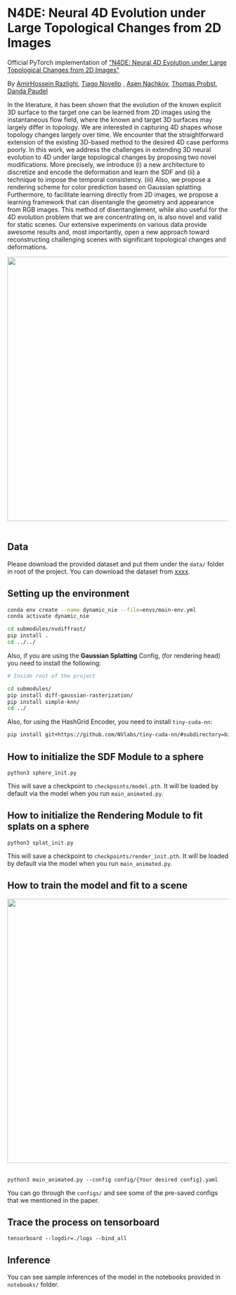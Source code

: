 
# N4DE: Neural 4D Evolution under Large Topological Changes from 2D Images
Official PyTorch implementation of ["N4DE: Neural 4D Evolution under Large Topological Changes from 2D Images"](https://arxiv.org/pdf/2411.15018) 

By [AmirHossein Razlighi](https://scholar.google.com/citations?user=JbQgt-QAAAAJ&hl=en), [Tiago Novello](https://scholar.google.com/citations?user=tacm9gUAAAAJ&hl=en) , [Asen Nachkov](https://scholar.google.com/citations?user=a_fDw5YAAAAJ&hl=en), [Thomas Probst](https://scholar.google.com/citations?user=pfEoUpcAAAAJ&hl=de), [Danda Paudel](https://scholar.google.com/citations?user=W43pvPkAAAAJ&hl=en)

In the literature, it has been shown that the evolution of the known explicit 3D surface to the target one can be learned from 2D images using the instantaneous flow field, where the known and target 3D surfaces may largely differ in topology. We are interested in capturing 4D shapes whose topology changes largely over time. We encounter that the straightforward extension of the existing 3D-based method to the desired 4D case performs poorly.
In this work, we address the challenges in extending 3D neural evolution to 4D under large topological changes by proposing two novel modifications. More precisely, we introduce (i) a new architecture to discretize and encode the deformation and learn the SDF and (ii) a technique to impose the temporal consistency. (iii) Also, we propose a rendering scheme for color prediction based on Gaussian splatting. Furthermore, to facilitate learning directly from 2D images, we propose a learning framework that can disentangle the geometry and appearance from RGB images. This method of disentanglement, while also useful for the 4D evolution problem that we are concentrating on, is also novel and valid for static scenes. Our extensive experiments on various data provide awesome results and, most importantly, open a new approach toward reconstructing challenging scenes with significant topological changes and deformations.

<div style="text-align: center">
<img src="static/Breaking Sphere.gif" width="600"/>
</div>

<br>

## Data
Please download the provided dataset and put them under the `data/` folder in root of the project. You can download the dataset from [xxxx]().

## Setting up the environment
```bash
conda env create --name dynamic_nie --file=envs/main-env.yml
conda activate dynamic_nie

cd submodules/nvdiffrast/
pip install .
cd ../../
```

Also, if you are using the __Gaussian Splatting__ Config, (for rendering head) you need to install the following:
```bash
# Inside root of the project

cd submodules/
pip install diff-gaussian-rasterization/
pip install simple-knn/
cd ../
```

Also, for using the HashGrid Encoder, you need to install `tiny-cuda-nn`:
```bash
pip install git+https://github.com/NVlabs/tiny-cuda-nn/#subdirectory=bindings/torch;
```

## How to initialize the SDF Module to a sphere
```
python3 sphere_init.py
```
This will save a checkpoint to `checkpoints/model.pth`. It will be loaded by default via the model when you run `main_animated.py`.

## How to initialize the Rendering Module to fit splats on a sphere
```
python3 splat_init.py
```
This will save a checkpoint to `checkpoints/render_init.pth`. It will be loaded by default via the model when you run `main_animated.py`.

## How to train the model and fit to a scene
<div style="text-align: center">
<img src="static/sphere_time_samples.png" width="600"/>
</div>

<br>

```
python3 main_animated.py --config config/{Your desired config}.yaml
```
You can go through the `configs/` and see some of the pre-saved configs that we mentioned in the paper.

## Trace the process on tensorboard
```
tensorboard --logdir=./logs --bind_all
```

## Inference
You can see sample inferences of the model in the notebooks provided in `notebooks/` folder.